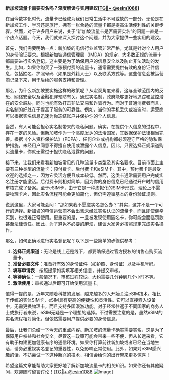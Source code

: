 **新加坡流量卡需要实名吗？深度解读与实用建议[[TG💪+ @esim1088](https://t.me/s/esim1088)]**

在当今数字化时代，流量卡已经成为我们日常生活中不可或缺的一部分。无论是在新加坡工作、学习还是旅行，拥有一张合适的流量卡都是提高生活便利性的关键步骤。然而，对于许多用户来说，关于“新加坡流量卡是否需要实名”的问题一直是一个热点话题。今天，我们就来深入探讨这个问题，并为大家提供一些实用的建议。

首先，我们需要明确一点：新加坡的电信行业监管非常严格，尤其是针对个人用户的身份验证要求。根据新加坡通信管理局（IMDA）的规定，大多数正规的流量卡都需要进行实名登记。这主要是为了确保用户的信息安全以及防止非法活动的发生。比如，如果你购买了一张预付费的流量卡，通常需要提供有效的身份证件信息，包括姓名、护照号码（如果是外籍人士）以及联系方式等。这些信息会被运营商记录下来，用于后续的服务支持和管理。

那么，为什么新加坡要实施这样的政策呢？从宏观角度来看，这与全球范围内的反恐、网络安全以及金融犯罪预防有关。通过实名制，政府能够更好地追踪和监控潜在的安全威胁，同时也能有效打击非法交易和诈骗行为。而对于普通消费者而言，实名制的好处在于提高了服务的可靠性。例如，当你的手机丢失或被盗时，运营商可以根据实名信息迅速为你冻结账户并保护你的个人信息。

当然，有人可能会担心实名制带来的隐私问题。确实，在提供个人信息的过程中，存在一定的风险。但新加坡作为一个高度发达的法治国家，其数据保护法律相当完善。根据《个人资料保护法》（PDPA），任何企业或机构都必须遵守严格的隐私保护措施，未经用户同意不得擅自使用或泄露个人信息。因此，只要选择正规渠道购买流量卡，你就无需过于担忧隐私泄露的问题。

接下来，让我们来看看新加坡常见的几种流量卡类型及其实名要求。目前市面上主要有三种类型的流量卡：预付费卡、后付费卡和eSIM卡。其中，预付费卡是最受欢迎的选择之一，因为它灵活方便且成本较低。然而，这类卡通常需要用户完成实名注册才能激活。后付费卡则相对简单，因为你的身份信息已经通过开户时的信用审核完成了备案。至于eSIM卡，由于它是一种虚拟化的SIM卡形式，理论上不需要物理卡片，因此实名流程可能会更加简化，但仍需遵循基本的身份验证规则。

说到这里，大家可能会问：“那如果我不愿意实名怎么办？”其实，这并不是一个可行的选择。新加坡的电信运营商不会出售未经过实名认证的流量卡，而且即使侥幸买到，也很难正常使用。更重要的是，一旦被发现使用匿名卡，你可能会面临罚款甚至法律责任。因此，为了避免不必要的麻烦，建议大家务必按照规定完成实名操作。

那么，如何正确地进行实名登记呢？以下是一些简单的步骤供参考：

1. **选择正规渠道**：无论是线上还是线下，都要确保通过官方授权的销售点购买流量卡。
2. **准备必要文件**：准备好有效的身份证件（如护照、身份证）以及手机号码。
3. **填写申请表**：按照提示如实填写相关信息，并提交审核。
4. **等待确认**：一般情况下，审核过程较快，大约需要几分钟到几个小时不等。
5. **激活使用**：审核通过后即可开始使用流量卡。

值得一提的是，近年来随着科技的发展，越来越多的人开始关注eSIM技术。相比于传统的实体SIM卡，eSIM具有更高的便捷性和灵活性。它可以直接嵌入设备中，无需更换物理卡，而且支持多国漫游功能。对于经常往返于不同国家的商务人士或旅行者来说，eSIM无疑是一个理想的选择。不过需要注意的是，虽然eSIM的实名流程相对简化，但依然需要用户提供必要的身份信息。

最后，让我们总结一下今天的重点内容。新加坡的流量卡确实需要实名，这是为了保障用户权益和社会安全。尽管这一政策可能会带来一些不便，但从长远来看，它有助于构建更加健康有序的通信环境。如果你打算前往新加坡或者已经在当地生活，请务必重视实名登记的重要性，以免影响正常使用。此外，如果对eSIM感兴趣的话，不妨尝试一下这种新兴的技术，相信会给你的出行带来更多惊喜！

希望这篇文章能帮助大家更好地了解新加坡流量卡的相关知识。如果你还有其他疑问，欢迎随时留言讨论！[[TG💪+ @esim1088](https://t.me/s/esim1088) ![Image](https://i.postimg.cc/4NQfJmqS/Snipaste-2025-05-13-00-14-12.png)]